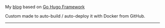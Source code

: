 My [blog](https://remylavergne.dev/) based on [Go Hugo Framework](https://gohugo.io/)

Custom made to auto-build / auto-deploy it with Docker from GitHub.

-------
